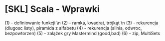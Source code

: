 [SKL] Scala - Wprawki
=========

(1) - definiowanie funkcji \n
(2) - ramka, kwadrat, trójkąt \n
(3) - rekurencja (dlugosc listy), piramida z alfabetu
(4) - rekurencja (silnia, odwroc, bezpowtorzen)
(5) - zalążek gry Mastermind (good,bad)
(6) - zip, MultiSets

